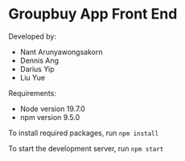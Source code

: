 # Groupbuy App Front End

Developed by:
- Nant Arunyawongsakorn
- Dennis Ang
- Darius Yip
- Liu Yue

Requirements:
- Node version 19.7.0
- npm version 9.5.0

To install required packages, run `npm install`

To start the development server, run `npm start`
